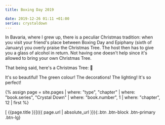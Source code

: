 ```yaml
---
title: Boxing Day 2019

date: 2019-12-26 01:11 +01:00
series: crystaldown
---
```

In Bavaria, where I grew up, there is a peculiar Christmas tradition: when you visit your friend's place between Boxing Day and Epiphany (sixth of January) you overly praise the Christmas Tree.
The host then has to give you a glass of alcohol in return.
Not having one doesn't help since it's allowed to bring your own Christmas Tree.

That being said, here's a Christmas Tree: 🎄

It's so beautiful!
The green colour!
The decorations!
The lighting!
It's so perfect!

{% assign page = site.pages
  | where: "type", "chapter"
  | where: "book.series", "Crystal Down"
  | where: "book.number", 1
  | where: "chapter", 12
  | first %}

[ {{page.title }}]({{ page.url | absolute_url }}){:.btn .btn-block .btn-primary .btn-lg}
<!--more-->
